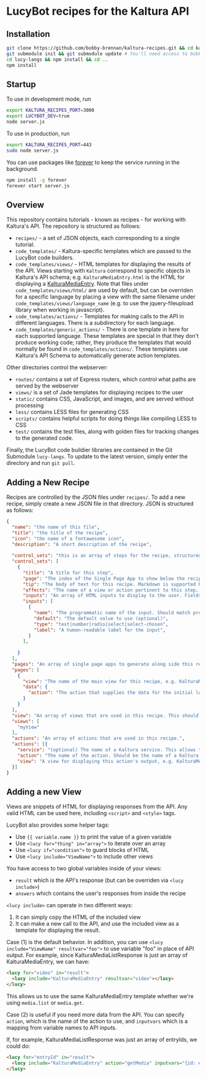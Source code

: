# LucyBot recipes for the Kaltura API

## Installation
```bash
git clone https://github.com/bobby-brennan/kaltura-recipes.git && cd kaltura-recipes
git submodule init && git submodule update # You'll need access to bobby-brennan/lucy-langs
cd lucy-langs && npm install && cd ..
npm install
```

## Startup
To use in development mode, run
```bash
export KALTURA_RECIPES_PORT=3000
export LUCYBOT_DEV=true
node server.js
```

To use in production, run
```bash
export KALTURA_RECIPES_PORT=443
sudo node server.js
```

You can use packages like [forever](https://www.npmjs.com/package/forever) to keep the service running in the background.

```bash
npm install -g forever
forever start server.js
```

## Overview

This repository contains tutorials - known as recipes - for working with Kaltura's API. The repository is structured as follows:
* ```recipes/``` - a set of JSON objects, each corresponding to a single tutorial.
* ```code_templates/``` - Kaltura-specific templates which are passed to the LucyBot code builders.
* ```code_templates/views/``` - HTML templates for displaying the results of the API. Views starting with ```Kaltura``` correspond to specific objects in Kaltura's API schema; e.g. ```KalturaMediaEntry.html``` is the HTML for displaying a [KalturaMediaEntry](https://www.kaltura.com/api_v3/testmeDoc/index.php?object=KalturaMediaEntry). Note that files under ```code_templates/views/html/``` are used by default, but can be overriden for a specific language by placing a view with the same filename under ```code_templates/views/language_name``` (e.g. to use the jquery-fileupload library when working in javascript).
* ```code_templates/actions/``` - Templates for making calls to the API in different languages. There is a subdirectory for each language.
* ```code_templates/generic_actions/``` - There is one template in here for each supported language. These templates are special in that they don't produce working code; rather, they produce the templates that would normally be found in ```code_templates/actions/```. These templates use Kaltura's API Schema to automatically generate action templates.

Other directories control the webserver:
* ```routes/``` contains a set of Express routers, which control what paths are served by the webserver
* ```views/``` is a set of Jade templates for displaying recipes to the user
* ```static/``` contains CSS, JavaScript, and images, and are served without processing
* ```less/``` contains LESS files for generating CSS
* ```scripts/``` contains helpful scripts for doing things like compiling LESS to CSS
* ```test/``` contains the test files, along with golden files for tracking changes to the generated code.
 
Finally, the LucyBot code buildier libraries are contained in the Git Submodule ```lucy-langs```. To update to the latest version, simply enter the directory and run ```git pull```.

## Adding a New Recipe

Recipes are controlled by the JSON files under ```recipes/```. To add a new recipe, simply create a new JSON file in that directory. JSON is structured as follows:

```json
{
  "name": "the name of this file",
  "title": "the title of the recipe",
  "icon": "the name of a fontawesome icon",
  "description": "A short description of the recipe",
  
  "control_sets": "this is an array of steps for the recipe, structured as below",
  "control_sets": [
    {
      "title": "A title for this step",
      "page": "The index of the Single Page App to show below the recipe (see array 'pages' below)",
      "tip": "The body of text for this recipe. Markdown is supported here so you can [create links](www.google.com) or call out ```snippetsOf.code()```",
      "affects": "The name of a view or action pertinent to this step. This controls what snippet of sample code is displayed to the user",
      "inputs": "An array of HTML inputs to display to the user. Fields entered here can be used in your recipes or embedded in the sample code",
      "inputs": [
        {
          "name": "The programmatic name of the input. Should match propery names in Kaltura's API schema where applicable",
          "default": "The default value to use (optional)",
          "type": "text|number|radio|select|select-chosen",
          "label": "A human-readable label for the input",
        }
      ],
      
    }
  ],
  "pages": "An array of single page apps to generate along side this recipe.",
  "pages": [
    {
      "view": "The name of the main view for this recipe, e.g. KalturaMediaListResponse.",
      "data": {
        "action": "The action that supplies the data for the initial load of this page"
      }
    }
  ],
  "view": "An array of views that are used in this recipe. This should contain any views listed in 'pages' above, along with any views they <lucy include> (e.g. KalturaMediaListResponse includes the KalturaMediaEntry view)",
  "views": [
    "myView"
  ],
  "actions": "An array of actions that are used in this recipe.",
  "actions": [{
    "service": "(optional) The name of a Kaltura service. This allows the action to be auto-generated by the templates in the generic_actions/ directory",
    "action": "The name of the action. Should be the name of a Kaltura action if service is specified",
    "view": "A view for displaying this action's output, e.g. KalturaMediaListResponse for media.list"
  }]
}
```

## Adding a new View

Views are snippets of HTML for displaying responses from the API. Any valid HTML can be used here, including ```<script>``` and ```<style>``` tags.

LucyBot also provides some helper tags:
* Use ```{{ variable.name }}``` to print the value of a given variable
* Use ```<lucy for="thing" in="array">``` to iterate over an array
* Use ```<lucy if="condition">``` to guard blocks of HTML
* Use ```<lucy include="ViewName">``` to include other views

You have access to two global variables inside of your views:
* ```result``` which is the API's response (but can be overriden via ```<lucy include>```)
* ```answers``` which contains the user's responses from inside the recipe

```<lucy include>``` can operate in two different ways:
1. It can simply copy the HTML of the included view
2. It can make a new call to the API, and use the included view as a template for displaying the result.

Case (1) is the default behavior. In addition, you can use ```<lucy include="ViewName" resultvar="foo">``` to use variable "foo" in place of API output. For example, since KalturaMediaListResponse is just an array of KalturaMediaEntry, we can have:
```html
<lucy for="video" in="result">
  <lucy include="KalturaMediaEntry" resultvar="video"></lucy>
</lucy>
```

This allows us to use the same KalturaMediaEntry template whether we're using ```media.list``` or ```media.get```.

Case (2) is useful if you need more data from the API. You can specify ```action```, which is the name of the action to use, and ```inputvars``` which is a mapping from variable names to API inputs.

If, for example, KalturaMediaListResponse was just an array of entryIds, we could do:

```html
<lucy for="entryId" in="result">
  <lucy include="KalturaMediaEntry" action="getMedia" inputvars="{id: entryId}"></lucy>
</lucy>
```

